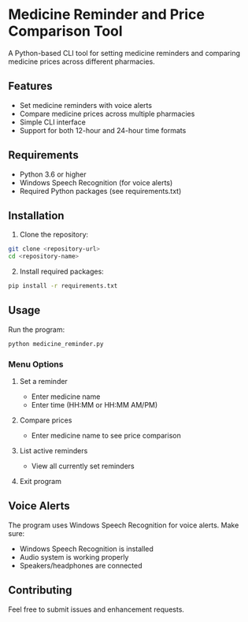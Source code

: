 # Medicine Reminder and Price Comparison Tool

A Python-based CLI tool for setting medicine reminders and comparing medicine prices across different pharmacies.

## Features

- Set medicine reminders with voice alerts
- Compare medicine prices across multiple pharmacies
- Simple CLI interface
- Support for both 12-hour and 24-hour time formats

## Requirements

- Python 3.6 or higher
- Windows Speech Recognition (for voice alerts)
- Required Python packages (see requirements.txt)

## Installation

1. Clone the repository:
```bash
git clone <repository-url>
cd <repository-name>
```

2. Install required packages:
```bash
pip install -r requirements.txt
```

## Usage

Run the program:
```bash
python medicine_reminder.py
```

### Menu Options

1. Set a reminder
   - Enter medicine name
   - Enter time (HH:MM or HH:MM AM/PM)

2. Compare prices
   - Enter medicine name to see price comparison

3. List active reminders
   - View all currently set reminders

4. Exit program

## Voice Alerts

The program uses Windows Speech Recognition for voice alerts. Make sure:
- Windows Speech Recognition is installed
- Audio system is working properly
- Speakers/headphones are connected

## Contributing

Feel free to submit issues and enhancement requests. 